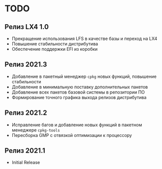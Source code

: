 # TODO

## Релиз LX4 1.0
* Прекращение использования LFS в качестве базы и переход на LX4
* Повышение стабильности дистрибутива
* Обеспечение поддержки EFI из коробки

## Релиз 2021.3
* Добавление в пакетный менеджер `cpkg` новых функций, повышение стабильности
* Добавление в минимальную поставку дополнительных пакетов
* Добавление всех пакетов базовой системы в репозитории ПО
* Формирование точного графика выхода релизов дистрибутива

## Релиз 2021.2
* Исправление багов и добавление новых функций в пакетном менеджере `cpkg-tools`
* Пересборка GMP с отвязкой оптимизации к процессору

## Релиз 2021.1
* Initial Release
